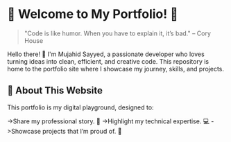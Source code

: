 
# 🌟 Welcome to My Portfolio! 🌟
>"Code is like humor. When you have to explain it, it’s bad." – Cory House

Hello there! 👋 I'm Mujahid Sayyed, a passionate developer who loves turning ideas into clean, efficient, and creative code. This repository is home to the portfolio site where I showcase my journey, skills, and projects.

## 🚀 About This Website
This portfolio is my digital playground, designed to:

->Share my professional story. 📝
->Highlight my technical expertise. 💻
->Showcase projects that I’m proud of. 🚀
